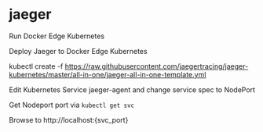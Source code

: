 # jaeger

Run Docker Edge Kubernetes

Deploy Jaeger to Docker Edge Kubernetes 

kubectl create -f https://raw.githubusercontent.com/jaegertracing/jaeger-kubernetes/master/all-in-one/jaeger-all-in-one-template.yml

Edit Kubernetes Service jaeger-agent and change service spec to NodePort

Get Nodeport port via ```kubectl get svc```

Browse to http://localhost:{svc_port}

